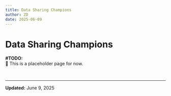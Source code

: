 ```yaml
---
title: Data Sharing Champions
author: ZD
date: 2025-06-09
---
```


# Data Sharing Champions

**\#TODO:**  
🚧 This is a placeholder page for now.

&nbsp;

---

**Updated:** June 9, 2025
